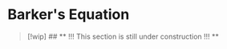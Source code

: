 # Barker's Equation

> [!wip] ## ** !!! This section is still under construction !!! **


<!-- Wakker section 7.3 -->
